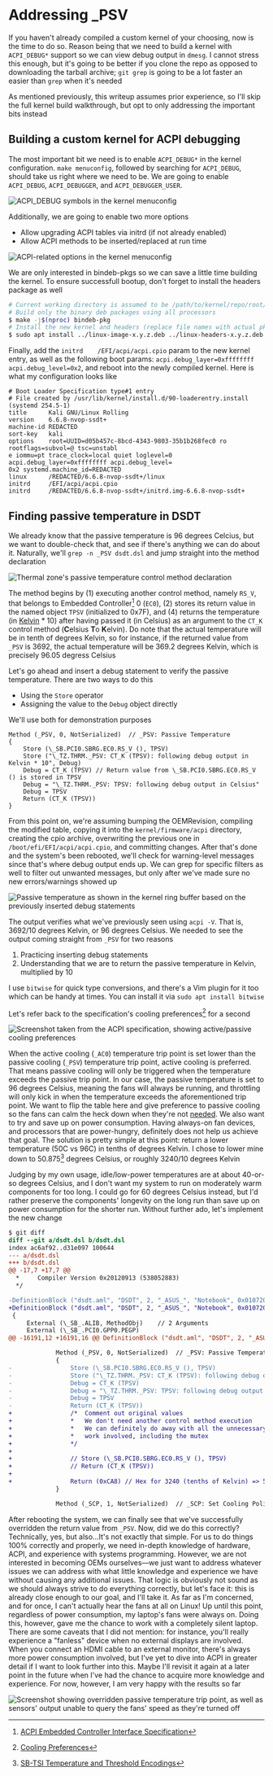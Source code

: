 # Addressing _PSV

If you haven't already compiled a custom kernel of your choosing, now is the time to do so. Reason being that we need to build a kernel with `ACPI_DEBUG*` support so we can view debug output in `dmesg`. I cannot stress this enough, but it's going to be better if you clone the repo as opposed to downloading the tarball archive; `git grep` is going to be a lot faster an easier than `grep` when it's needed

As mentioned previously, this writeup assumes prior experience, so I'll skip the full kernel build walkthrough, but opt to only addressing the important bits instead

## Building a custom kernel for ACPI debugging

The most important bit we need is to enable `ACPI_DEBUG*` in the kernel configuration. `make menuconfig`, followed by searching for `ACPI_DEBUG`, should take us right where we need to be. We are going to enable `ACPI_DEBUG`, `ACPI_DEBUGGER`, and `ACPI_DEBUGGER_USER`.

<img class="center" alt="ACPI_DEBUG symbols in the kernel menuconfig" src="../../assets/img/screenshots/acpi/debug_kconfig.png"/>

Additionally, we are going to enable two more options

- Allow upgrading ACPI tables via initrd (if not already enabled)
- Allow ACPI methods to be inserted/replaced at run time

<img class="center" alt="ACPI-related options in the kernel menuconfig" src="../../assets/img/screenshots/acpi/acpi_custom_kconfig.png"/>

We are only interested in bindeb-pkgs so we can save a little time building the kernel. To ensure successfull bootup, don't forget to install the headers package as well

```sh
# Current working directory is assumed to be /path/to/kernel/repo/root/
# Build only the binary deb packages using all processors
$ make -j$(nproc) bindeb-pkg
# Install the new kernel and headers (replace file names with actual pkg names)
$ sudo apt install ../linux-image-x.y.z.deb ../linux-headers-x.y.z.deb
```

Finally, add the `initrd    /EFI/acpi/acpi.cpio` param to the new kernel entry, as well as the following boot params: `acpi.debug_layer=0xffffffff acpi.debug_level=0x2`, and reboot into the newly compiled kernel. Here is what my configuration looks like

```
# Boot Loader Specification type#1 entry
# File created by /usr/lib/kernel/install.d/90-loaderentry.install (systemd 254.5-1)
title      Kali GNU/Linux Rolling
version    6.6.8-nvop-ssdt+
machine-id REDACTED
sort-key   kali
options    root=UUID=d05b457c-8bcd-4343-9803-35b1b268fec0 ro rootflags=subvol=@ tsc=unstabl
e iommu=pt trace_clock=local quiet loglevel=0 acpi.debug_layer=0xffffffff acpi.debug_level=
0x2 systemd.machine_id=REDACTED
linux      /REDACTED/6.6.8-nvop-ssdt+/linux
initrd     /EFI/acpi/acpi.cpio
initrd     /REDACTED/6.6.8-nvop-ssdt+/initrd.img-6.6.8-nvop-ssdt+
```

## Finding passive temperature in DSDT

We already know that the passive temperature is 96 degrees Celcius, but we want to double-check that, and see if there's anything we can do about it. Naturally, we'll `grep -n _PSV dsdt.dsl` and jump straight into the method declaration

<img class="center" alt="Thermal zone's passive temperature control method declaration" src="../../assets/img/screenshots/acpi/psv.png"/>

The method begins by (1) executing another control method, namely `RS_V`, that belongs to Embedded Controller[^1] 0 (`EC0`), (2) stores its return value in the named object `TPSV` (initialized to 0x7F), and (4) returns the temperature (in <u>Kelvin</u> \* 10) after having passed it (in Celsius) as an argument to the `CT_K` control method (**C**elsius **T**o **K**elvin). Do note that the actual temperature will be in tenth of degrees Kelvin, so for instance, if the returned value from `_PSV` is 3692, the actual temperature will be 369.2 degrees Kelvin, which is precisely 96.05 degress Celsius

Let's go ahead and insert a debug statement to verify the passive temperature. There are two ways to do this

- Using the `Store` operator
- Assigning the value to the `Debug` object directly

We'll use both for demonstration purposes

```asl
Method (_PSV, 0, NotSerialized)  // _PSV: Passive Temperature
{
    Store (\_SB.PCI0.SBRG.EC0.RS_V (), TPSV)
    Store ("\_TZ.THRM._PSV: CT_K (TPSV): following debug output in Kelvin * 10", Debug)
    Debug = CT_K (TPSV) // Return value from \_SB.PCI0.SBRG.EC0.RS_V () is stored in TPSV
    Debug = "\_TZ.THRM._PSV: TPSV: following debug output in Celsius"
    Debug = TPSV
    Return (CT_K (TPSV))
}
```

From this point on, we're assuming bumping the OEMRevision, compiling the modified table, copying it into the `kernel/firmware/acpi` directory, creating the cpio archive, overwriting the previous one in `/boot/efi/EFI/acpi/acpi.cpio`, and committing changes. After that's done and the system's been rebooted, we'll check for warning-level messages since that's where debug output ends up. We can grep for specific filters as well to filter out unwanted messages, but only after we've made sure no new errors/warnings showed up

<img class="center" alt="Passive temperature as shown in the kernel ring buffer based on the previously inserted debug statements" src="../../assets/img/screenshots/acpi/psv_tmp_debug.png"/>

The output verifies what we've previously seen using `acpi -V`. That is, 3692/10 degrees Kelvin, or 96 degrees Celsius. We needed to see the output coming straight from `_PSV` for two reasons

1. Practicing inserting debug statements
2. Understanding that we are to return the passive temperature in Kelvin, multiplied by 10

I use `bitwise` for quick type conversions, and there's a Vim plugin for it too which can be handy at times. You can install it via `sudo apt install bitwise`

Let's refer back to the specification's cooling preferences[^2] for a second

<img class="center" alt="Screenshot taken from the ACPI specification, showing active/passive cooling preferences" src="../../assets/img/screenshots/acpi/cooling_prefs.png"/>

When the active cooling (`_AC0`) temperature trip point is set lower than the passive cooling (`_PSV`) temperature trip point, active cooling is preferred. That means passive cooling will only be triggered when the temperature exceeds the passive trip point. In our case, the passive temperature is set to 96 degrees Celsius, meaning the fans will always be running, and throttling will only kick in when the temperature exceeds the aforementioned trip point. We want to flip the table here and give preference to passive cooling so the fans can calm the heck down when they're not <u>needed</u>. We also want to try and save up on power consumption. Having always-on fan devices, and processors that are power-hungry, definitely does not help us achieve that goal. The solution is pretty simple at this point: return a lower temperature (50C vs 96C) in tenths of degrees Kelvin. I chose to lower mine down to 50.875[^3] degrees Celsius, or roughly 3240/10 degrees Kelvin

Judging by my own usage, idle/low-power temperatures are at about 40-or-so degrees Celsius, and I don't want my system to run on moderately warm components for too long. I could go for 60 degrees Celsius instead, but I'd rather preserve the components' longevity on the long run than save up on power consumption for the shorter run. Without further ado, let's implement the new change

```diff
$ git diff
diff --git a/dsdt.dsl b/dsdt.dsl
index ac6af92..d31e097 100644
--- a/dsdt.dsl
+++ b/dsdt.dsl
@@ -17,7 +17,7 @@
  *     Compiler Version 0x20120913 (538052883)
  */

-DefinitionBlock ("dsdt.aml", "DSDT", 2, "_ASUS_", "Notebook", 0x01072011)
+DefinitionBlock ("dsdt.aml", "DSDT", 2, "_ASUS_", "Notebook", 0x01072012)
 {
     External (\_SB_.ALIB, MethodObj)    // 2 Arguments
     External (\_SB_.PCI0.GPP0.PEGP)
@@ -16191,12 +16191,16 @@ DefinitionBlock ("dsdt.aml", "DSDT", 2, "_ASUS_", "Notebook", 0x01072011)

             Method (_PSV, 0, NotSerialized)  // _PSV: Passive Temperature
             {
-                Store (\_SB.PCI0.SBRG.EC0.RS_V (), TPSV)
-                Store ("\_TZ.THRM._PSV: CT_K (TPSV): following debug output in Kelvin * 10", Debug)
-                Debug = CT_K (TPSV)
-                Debug = "\_TZ.THRM._PSV: TPSV: following debug output in Celsius"
-                Debug = TPSV
-                Return (CT_K (TPSV))
+                /*  Comment out original values
+                *   We don't need another control method execution
+                *   We can definitely do away with all the unnecessary
+                *   work involved, including the mutex
+                */
+
+                // Store (\_SB.PCI0.SBRG.EC0.RS_V (), TPSV)
+                // Return (CT_K (TPSV))
+
+                Return (0xCA8) // Hex for 3240 (tenths of Kelvin) => 50.85C
             }

             Method (_SCP, 1, NotSerialized)  // _SCP: Set Cooling Policy
```

After rebooting the system, we can finally see that we've successfully overridden the return value from `_PSV`. Now, did we do this correctly? Technically, yes, but also...It's not exactly that simple. For us to do things 100% correctly and properly, we need in-depth knowledge of hardware, ACPI, and experience with systems programming. However, we are not interested in becoming OEMs ourselves—we just want to address whatever issues we can address with what little knowledge and experience we have without causing any additional issues. That logic is obviously not sound as we should always strive to do everything correctly, but let's face it: this is already close enough to our goal, and I'll take it. As far as I'm concerned, and for once, I can't actually hear the fans at all on Linux! Up until this point, regardless of power consumption, my laptop's fans were always on. Doing this, however, gave me the chance to work with a completely silent laptop. There are some caveats that I did not mention: for instance, you'll really experience a "fanless" device when no external displays are involved. When you connect an HDMI cable to an external monitor, there's always more power consumption involved, but I've yet to dive into ACPI in greater detail if I want to look further into this. Maybe I'll revisit it again at a later point in the future when I've had the chance to acquire more knowledge and experience. For now, however, I am very happy with the results so far

<img class="center" alt="Screenshot showing overridden passive temperature trip point, as well as sensors' output unable to query the fans' speed as they're turned off" src="../../assets/img/screenshots/acpi/acpi_psv_snsr.png"/>

[^1]: [ACPI Embedded Controller Interface Specification](https://uefi.org/specs/ACPI/6.5/12_Embedded_Controller_Interface_Specification.html)

[^2]: [Cooling Preferences](https://uefi.org/specs/ACPI/6.5/11_Thermal_Management.html#cooling-preferences)

[^3]: [SB-TSI Temperature and Threshold Encodings](https://www.amd.com/content/dam/amd/en/documents/processor-tech-docs/programmer-references/56255_OSRR.pdf#%5B%7B%22num%22%3A753%2C%22gen%22%3A0%7D%2C%7B%22name%22%3A%22XYZ%22%7D%2C36%2C200.5%2C0%5D)
